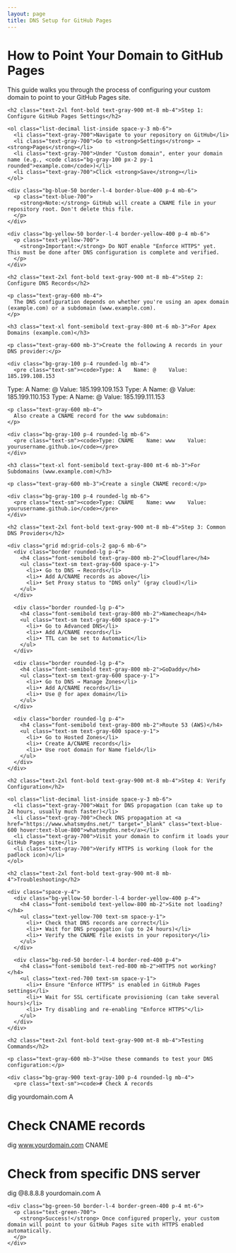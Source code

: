 ```yaml
---
layout: page
title: DNS Setup for GitHub Pages
---
```


<div class="bg-white rounded-lg shadow-lg p-8">
  <h1 class="text-3xl font-bold text-gray-900 mb-6">How to Point Your Domain to GitHub Pages</h1>
  
  <div class="prose max-w-none">
    <p class="text-gray-600 mb-6 leading-relaxed">
      This guide walks you through the process of configuring your custom domain to point to your GitHub Pages site.
    </p>

    <h2 class="text-2xl font-bold text-gray-900 mt-8 mb-4">Step 1: Configure GitHub Pages Settings</h2>
    
    <ol class="list-decimal list-inside space-y-3 mb-6">
      <li class="text-gray-700">Navigate to your repository on GitHub</li>
      <li class="text-gray-700">Go to <strong>Settings</strong> → <strong>Pages</strong></li>
      <li class="text-gray-700">Under "Custom domain", enter your domain name (e.g., <code class="bg-gray-100 px-2 py-1 rounded">example.com</code>)</li>
      <li class="text-gray-700">Click <strong>Save</strong></li>
    </ol>

    <div class="bg-blue-50 border-l-4 border-blue-400 p-4 mb-6">
      <p class="text-blue-700">
        <strong>Note:</strong> GitHub will create a CNAME file in your repository root. Don't delete this file.
      </p>
    </div>

    <div class="bg-yellow-50 border-l-4 border-yellow-400 p-4 mb-6">
      <p class="text-yellow-700">
        <strong>Important:</strong> Do NOT enable "Enforce HTTPS" yet. This must be done after DNS configuration is complete and verified.
      </p>
    </div>

    <h2 class="text-2xl font-bold text-gray-900 mt-8 mb-4">Step 2: Configure DNS Records</h2>

    <p class="text-gray-600 mb-4">
      The DNS configuration depends on whether you're using an apex domain (example.com) or a subdomain (www.example.com).
    </p>

    <h3 class="text-xl font-semibold text-gray-800 mt-6 mb-3">For Apex Domains (example.com)</h3>
    
    <p class="text-gray-600 mb-3">Create the following A records in your DNS provider:</p>
    
    <div class="bg-gray-100 p-4 rounded-lg mb-4">
      <pre class="text-sm"><code>Type: A    Name: @    Value: 185.199.108.153
Type: A    Name: @    Value: 185.199.109.153
Type: A    Name: @    Value: 185.199.110.153
Type: A    Name: @    Value: 185.199.111.153</code></pre>
    </div>

    <p class="text-gray-600 mb-4">
      Also create a CNAME record for the www subdomain:
    </p>

    <div class="bg-gray-100 p-4 rounded-lg mb-6">
      <pre class="text-sm"><code>Type: CNAME    Name: www    Value: yourusername.github.io</code></pre>
    </div>

    <h3 class="text-xl font-semibold text-gray-800 mt-6 mb-3">For Subdomains (www.example.com)</h3>
    
    <p class="text-gray-600 mb-3">Create a single CNAME record:</p>
    
    <div class="bg-gray-100 p-4 rounded-lg mb-6">
      <pre class="text-sm"><code>Type: CNAME    Name: www    Value: yourusername.github.io</code></pre>
    </div>

    <h2 class="text-2xl font-bold text-gray-900 mt-8 mb-4">Step 3: Common DNS Providers</h2>

    <div class="grid md:grid-cols-2 gap-6 mb-6">
      <div class="border rounded-lg p-4">
        <h4 class="font-semibold text-gray-800 mb-2">Cloudflare</h4>
        <ul class="text-sm text-gray-600 space-y-1">
          <li>• Go to DNS → Records</li>
          <li>• Add A/CNAME records as above</li>
          <li>• Set Proxy status to "DNS only" (gray cloud)</li>
        </ul>
      </div>

      <div class="border rounded-lg p-4">
        <h4 class="font-semibold text-gray-800 mb-2">Namecheap</h4>
        <ul class="text-sm text-gray-600 space-y-1">
          <li>• Go to Advanced DNS</li>
          <li>• Add A/CNAME records</li>
          <li>• TTL can be set to Automatic</li>
        </ul>
      </div>

      <div class="border rounded-lg p-4">
        <h4 class="font-semibold text-gray-800 mb-2">GoDaddy</h4>
        <ul class="text-sm text-gray-600 space-y-1">
          <li>• Go to DNS → Manage Zones</li>
          <li>• Add A/CNAME records</li>
          <li>• Use @ for apex domain</li>
        </ul>
      </div>

      <div class="border rounded-lg p-4">
        <h4 class="font-semibold text-gray-800 mb-2">Route 53 (AWS)</h4>
        <ul class="text-sm text-gray-600 space-y-1">
          <li>• Go to Hosted Zones</li>
          <li>• Create A/CNAME records</li>
          <li>• Use root domain for Name field</li>
        </ul>
      </div>
    </div>

    <h2 class="text-2xl font-bold text-gray-900 mt-8 mb-4">Step 4: Verify Configuration</h2>

    <ol class="list-decimal list-inside space-y-3 mb-6">
      <li class="text-gray-700">Wait for DNS propagation (can take up to 24 hours, usually much faster)</li>
      <li class="text-gray-700">Check DNS propagation at <a href="https://www.whatsmydns.net/" target="_blank" class="text-blue-600 hover:text-blue-800">whatsmydns.net</a></li>
      <li class="text-gray-700">Visit your domain to confirm it loads your GitHub Pages site</li>
      <li class="text-gray-700">Verify HTTPS is working (look for the padlock icon)</li>
    </ol>

    <h2 class="text-2xl font-bold text-gray-900 mt-8 mb-4">Troubleshooting</h2>

    <div class="space-y-4">
      <div class="bg-yellow-50 border-l-4 border-yellow-400 p-4">
        <h4 class="font-semibold text-yellow-800 mb-2">Site not loading?</h4>
        <ul class="text-yellow-700 text-sm space-y-1">
          <li>• Check that DNS records are correct</li>
          <li>• Wait for DNS propagation (up to 24 hours)</li>
          <li>• Verify the CNAME file exists in your repository</li>
        </ul>
      </div>

      <div class="bg-red-50 border-l-4 border-red-400 p-4">
        <h4 class="font-semibold text-red-800 mb-2">HTTPS not working?</h4>
        <ul class="text-red-700 text-sm space-y-1">
          <li>• Ensure "Enforce HTTPS" is enabled in GitHub Pages settings</li>
          <li>• Wait for SSL certificate provisioning (can take several hours)</li>
          <li>• Try disabling and re-enabling "Enforce HTTPS"</li>
        </ul>
      </div>
    </div>

    <h2 class="text-2xl font-bold text-gray-900 mt-8 mb-4">Testing Commands</h2>

    <p class="text-gray-600 mb-3">Use these commands to test your DNS configuration:</p>

    <div class="bg-gray-900 text-gray-100 p-4 rounded-lg mb-4">
      <pre class="text-sm"><code># Check A records
dig yourdomain.com A

# Check CNAME records  
dig www.yourdomain.com CNAME

# Check from specific DNS server
dig @8.8.8.8 yourdomain.com A</code></pre>
    </div>

    <div class="bg-green-50 border-l-4 border-green-400 p-4 mt-6">
      <p class="text-green-700">
        <strong>Success!</strong> Once configured properly, your custom domain will point to your GitHub Pages site with HTTPS enabled automatically.
      </p>
    </div>
  </div>
</div>